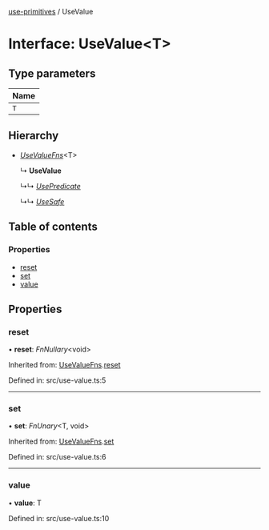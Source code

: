 [use-primitives](../README.md) / UseValue

# Interface: UseValue<T\>

## Type parameters

Name |
:------ |
`T` |

## Hierarchy

* [*UseValueFns*](usevaluefns.md)<T\>

  ↳ **UseValue**

  ↳↳ [*UsePredicate*](usepredicate.md)

  ↳↳ [*UseSafe*](usesafe.md)

## Table of contents

### Properties

- [reset](usevalue.md#reset)
- [set](usevalue.md#set)
- [value](usevalue.md#value)

## Properties

### reset

• **reset**: *FnNullary*<void\>

Inherited from: [UseValueFns](usevaluefns.md).[reset](usevaluefns.md#reset)

Defined in: src/use-value.ts:5

___

### set

• **set**: *FnUnary*<T, void\>

Inherited from: [UseValueFns](usevaluefns.md).[set](usevaluefns.md#set)

Defined in: src/use-value.ts:6

___

### value

• **value**: T

Defined in: src/use-value.ts:10

